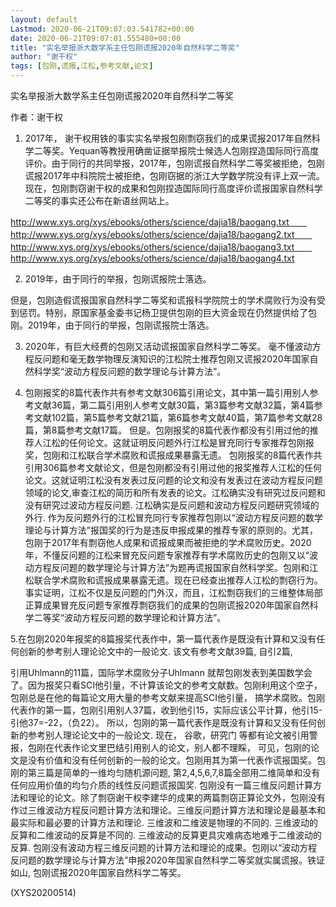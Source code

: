 ```yaml
---
layout: default
Lastmod: 2020-06-21T09:07:03.541782+00:00
date: 2020-06-21T09:07:01.555480+00:00
title: "实名举报浙大数学系主任包刚谎报2020年自然科学二等奖"
author: "谢干权"
tags: [包刚,谎报,江松,参考文献,论文]
---
```


实名举报浙大数学系主任包刚谎报2020年自然科学二等奖

作者：谢干权

1. 2017年， 谢干权用铁的事实实名举报包刚剽窃我们的成果谎报2017年自然科学二等奖。Yequan等教授用确凿证据举报院士候选人包刚捏造国际同行高度评价。由于同行的共同举报，2017年，包刚谎报自然科学二等奖被拒绝，包刚谎报2017年中科院院士被拒绝，包刚窃据的浙江大学数学院没有评上双一流。现在，包刚剽窃谢干权的成果和包刚捏造国际同行高度评价谎报国家自然科学二等奖的事实还公布在新语丝网站上。

http://www.xys.org/xys/ebooks/others/science/dajia18/baogang.txt　　http://www.xys.org/xys/ebooks/others/science/dajia18/baogang2.txt　　http://www.xys.org/xys/ebooks/others/science/dajia18/baogang3.txt　　http://www.xys.org/xys/ebooks/others/science/dajia18/baogang4.txt

2. 2019年，由于同行的举报，包刚谎报院士落选。

但是，包刚造假谎报国家自然科学二等奖和谎报科学院院士的学术腐败行为没有受到惩罚。特别，原国家基金委书记杨卫提供包刚的巨大资金现在仍然提供给了包刚。2019年，由于同行的举报，包刚谎报院士落选。

3.	2020年，有巨大经费的包刚又活动谎报国家自然科学二等奖。 毫不懂波动方程反问题和毫无数学物理反演知识的江松院士推荐包刚又谎报2020年国家自然科学奖“波动方程反问题的数学理论与计算方法”。

4. 包刚报奖的8篇代表作共有参考文献306篇引用论文，其中第一篇引用别人参考文献36篇，第二篇引用别人参考文献30篇，第3篇参考文献32篇，第4篇参考文献102篇，第5篇参考文献21篇，第6篇参考文献40篇，第7篇参考文献28篇，第8篇参考文献17篇。 但是。包刚报奖的8篇代表作都没有引用过他的推荐人江松的任何论文。这就证明反问题外行江松是冒充同行专家推荐包刚报奖，包刚和江松联合学术腐败和谎报成果暴露无遗。 包刚报奖的8篇代表作共引用306篇参考文献论文，但是包刚都没有引用过他的报奖推荐人江松的任何论文。这就证明江松没有发表过反问题的论文和没有发表过在波动方程反问题领域的论文,审查江松的简历和所有发表的论文。江松确实没有研究过反问题和没有研究过波动方程反问题. 江松确实是反问题和波动方程反问题研究领域的外行. 作为反问题外行的江松冒充同行专家推荐包刚以“波动方程反问题的数学理论与计算方法”报国奖的行为是违反申报成果的推荐专家的原则的。尤其，包刚于2017年有剽窃他人成果和谎报成果而被拒绝的学术腐败历史。2020年，不懂反问题的江松来冒充反问题专家推荐有学术腐败历史的包刚又以“波动方程反问题的数学理论与计算方法”为题再谎报国家自然科学奖。包刚和江松联合学术腐败和谎报成果暴露无遗。现在已经查出推荐人江松的剽窃行为。事实证明，江松不仅是反问题的门外汉，而且，江松剽窃我们的三维整体局部正算成果冒充反问题专家推荐剽窃我们的成果的包刚谎报2020年国家自然科学二等奖“波动方程反问题的数学理论和计算方法”。

5.在包刚2020年报奖的8篇报奖代表作中，第一篇代表作是既没有计算和又没有任何创新的参考别人理论论文中的一般论文.  该文有参考文献39篇, 自引2篇,

引用Uhlmann的11篇，国际学术腐败分子Uhlmann 就帮包刚发表到美国数学会了。因为报奖只看SCI他引量，不计算该论文的参考文献数。包刚利用这个空子，包刚总是在他的每篇论文用大量的参考文献来提高SCI他引量， 搞学术腐败。包刚代表作的第一篇，包刚引用别人37篇，收到他引15，实际应该公平计算，他引15-引他37=-22，（负22）。 所以，包刚的第一篇代表作是既没有计算和又没有任何创新的参考别人理论论文中的一般论文. 现在， 谷歌，研究门 等都有论文被引用警报，包刚在代表作论文里巴结引用别人的论文，别人都不理睬， 可见，包刚的论文是没有价值和没有任何创新的一般的论文。包刚用其为第一代表作谎报国奖。包刚的第三篇是简单的一维均匀随机源问题, 第2,4,5,6,7,8篇全部用二维简单和没有任何应用价值的均匀介质的线性反问题谎报国奖.  包刚没有一篇三维反问题计算方法和理论的论文。除了剽窃谢干权李建华的成果的两篇剽窃正算论文外，包刚没有作过三维波动方程反问题计算方法和理论。三维反问题计算方法和理论是最基本和最实际和最必要的计算方法和理论.  三维波和二维波是物理的不同的. 三维波动的反算和二维波动的反算是不同的. 三维波动的反算更具灾难病态地难于二维波动的反算.  包刚没有波动方程三维反问题的计算方法和理论的成果。包刚以“波动方程反问题的数学理论与计算方法”申报2020年国家自然科学二等奖就实属谎报。铁证如山, 包刚谎报2020年国家自然科学二等奖。

(XYS20200514)

